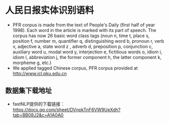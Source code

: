 # 人民日报实体识别语料

- PFR corpus is made from the text of People's Daily (first half of year 1998). Each word in the article is marked with its part of speech. The corpus has now 26 basic word class tags (noun n, time t, place s, position f, number m, quantifier q, distinguishing word b, pronoun r, verb v, adjective a, state word z , adverb d, preposition p, conjunction c, auxiliary word u, modal word y, interjection e, fictitious words o, idiom i, idiom l, abbreviation j, the former component h, the latter component k, morpheme g, etc.)
- We applied tagged Chinese corpus, PFR corpus provided at http://www.icl.pku.edu.cn

## 数据集下载地址

- fastNLP提供的下载链接： https://docs.qq.com/sheet/DVnpkTnF6VW9UeXdh?tab=BB08J2&c=A1A0A0